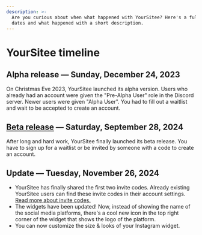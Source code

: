 ```yaml
---
description: >-
  Are you curious about when what happened with YourSitee? Here's a full list of
  dates and what happened with a short description.
---
```


# YourSitee timeline

## Alpha release — Sunday, December 24, 2023

On Christmas Eve 2023, YourSitee launched its alpha version. Users who already had an account were given the "Pre-Alpha User" role in the Discord server. Newer users were given "Alpha User". You had to fill out a waitlist and wait to be accepted to create an account.

## [Beta release](articles/beta.md) — Saturday, September 28, 2024

After long and hard work, YourSitee finally launched its beta release. You have to sign up for a waitlist or be invited by someone with a code to create an account.

## Update — Tuesday, November 26, 2024

* YourSitee has finally shared the first two invite codes. Already existing YourSitee users can find these invite codes in their account settings. [Read more about invite codes.](frequently-asked-questions/in-short/account-settings.md#invites)
* The widgets have been updated! Now, instead of showing the name of the social media platforms, there's a cool new icon in the top right corner of the widget that shows the logo of the platform.
* You can now customize the size & looks of your Instagram widget.
